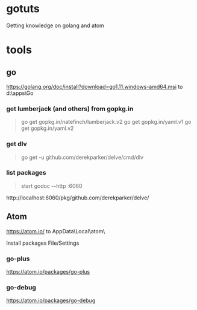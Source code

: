 # gotuts
Getting knowledge on golang and atom

# tools
## go
https://golang.org/doc/install?download=go1.11.windows-amd64.msi to d:\apps\Go

### get lumberjack (and others) from gopkg.in
>go get gopkg.in/natefinch/lumberjack.v2
>go get gopkg.in/yaml.v1
>go get gopkg.in/yaml.v2

### get dlv
> go get -u github.com/derekparker/delve/cmd/dlv

### list packages
> start godoc --http :6060

http://localhost:6060/pkg/github.com/derekparker/delve/

## Atom
https://atom.io/ to AppData\Local\atom\

Install packages File/Settings

### go-plus
https://atom.io/packages/go-plus

### go-debug
https://atom.io/packages/go-debug
